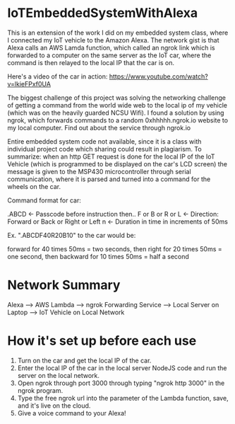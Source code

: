# IoTEmbeddedSystemWithAlexa
This is an extension of the work I did on my embedded system class, where I connected my IoT vehicle to the Amazon Alexa. The network gist is that Alexa calls an AWS Lamda function, which called an ngrok link which is forwarded to a computer on the same server as the IoT car, where the command is then relayed to the local IP that the car is on.

Here's a video of the car in action:
https://www.youtube.com/watch?v=lkieFPxf0UA

The biggest challenge of this project was solving the networking challenge of getting a command from the world wide web to the local ip of my vehicle (which was on the heavily guarded NCSU Wifi). I found a solution by using ngrok, which forwards commands to a random 0xhhhhh.ngrok.io website to my local computer. Find out about the service through ngrok.io

Entire embedded system code not available, since it is a class with individual project code which sharing could result in plagiarism. To summarize: when an http GET request is done for the local IP of the IoT Vehicle (which is programmed to be displayed on the car's LCD screen) the message is given to the MSP430 microcontroller through serial communication, where it is parsed and turned into a command for the wheels on the car.

Command format for car:

.ABCD <- Passcode before instruction
then..
F or B or R or L <- Direction: Forward or Back or Right or Left
n <- Duration in time in increments of 50ms

Ex. ".ABCDF40R20B10" to the car would be:

forward for 40 times 50ms = two seconds, then
right for 20 times 50ms = one second, then
backward for 10 times 50ms = half a second

# Network Summary

Alexa --> AWS Lambda --> ngrok Forwarding Service --> Local Server on Laptop --> IoT Vehicle on Local Network

# How it's set up before each use

1. Turn on the car and get the local IP of the car.
2. Enter the local IP of the car in the local server NodeJS code and run the server on the local network.
3. Open ngrok through port 3000 through typing "ngrok http 3000" in the ngrok program.
4. Type the free ngrok url into the parameter of the Lambda function, save, and it's live on the cloud.
5. Give a voice command to your Alexa!
